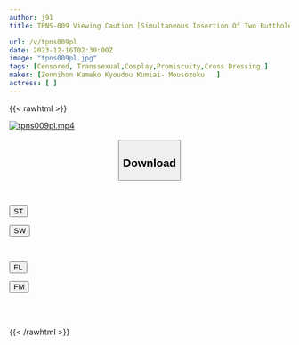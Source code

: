 ```yaml
---
author: j91
title: TPNS-009 Viewing Caution [Simultaneous Insertion Of Two Buttholes + Deep Throat Deep Throat = Extreme Play That Fills All Holes And Makes Keiren Reach Climax] The Pure Beauty Layer With Blushing Is [daughter With A Fully Erect Man Who Is Surprised When She Takes Off Her Clothes] The Most Erotic Bukkake 6P Big Orgy SEX

url: /v/tpns009pl
date: 2023-12-16T02:30:00Z
image: "tpns009pl.jpg"
tags: [Censored, Transsexual,Cosplay,Promiscuity,Cross Dressing	]
maker: [Zennihon Kameko Kyoudou Kumiai- Mousozoku   ]
actress: [ ]
---
```



{{< rawhtml >}}

<div class="video" data-videoid="mYRRyqQroeUbLyV">
    <a href="javascript:;">
        <img src="/v/tpns009pl/tpns009pl.jpg" width="WIDTH" height="HEIGHT" alt="tpns009pl.mp4" loading="lazy">
    </a>
</div>

<script type="text/javascript" src="https://j91.asia/asset/on-demand-st.js"></script>

<br>
  <link rel="stylesheet" href="https://j91.asia/asset/bs5.css">
  
  <center>
  <button class="btn btn-primary" type="button" data-bs-toggle="collapse" data-bs-target=".multi-collapse" aria-expanded="false" aria-controls="multiCollapseExample1 multiCollapseExample2"><h2>Download</h2></button></center>
</p>
<div class="row">
  <div class="col">
    <div class="collapse multi-collapse" id="multiCollapseExample1">
      <div class="card card-body">
	      	      <br>
<div class="buttons">  
<p><a href="https://streamtape.to/v/mYRRyqQroeUbLyV" target="_blank"><button class="btn-hover color-3"><i class="fa fa-download"></i> ST</button></a></p>
<p><a href="https://flaswish.com/tbxhwr7v1zsd" target="_blank"><button class="btn-hover color-2"><i class="fa fa-download"></i> SW</button></a></p></div>
    </div>
  </div>
</div>
  <div class="col">
    <div class="collapse multi-collapse" id="multiCollapseExample2">
      <div class="card card-body">
	      <br>
<div class="buttons">
<p><a href="javascript:;" target="_blank"><button class="btn-hover color-9"><i class="fa fa-download"></i> FL</button></a></p>
<p><a href="javascript:;" target="_blank"><button class="btn-hover color-8"><i class="fa fa-download"></i> FM</button></a></p></div>
<br><br>
      </div>
    </div>
  </div>
</div>

{{< /rawhtml >}}
